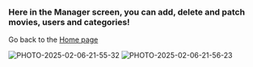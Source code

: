 ### Here in the Manager screen, you can add, delete and patch movies, users and categories!
Go back to the [Home page](Home_Page_web.md)<br>

![PHOTO-2025-02-06-21-55-32](https://github.com/user-attachments/assets/7ff53a94-858e-4ff5-bfad-ccb63371b036)
![PHOTO-2025-02-06-21-56-23](https://github.com/user-attachments/assets/1c91e14c-e645-42d9-8930-b4a41c9e3ed9)
